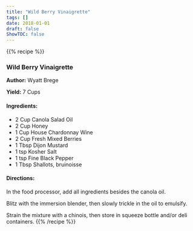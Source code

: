 ```yaml
---
title: "Wild Berry Vinaigrette"
tags: []
date: 2018-01-01
draft: false
ShowTOC: false
---
```


{{% recipe %}}

### Wild Berry Vinaigrette

**Author:** Wyatt Brege

**Yield:** 7 Cups


#### Ingredients:

-   2 Cup Canola Salad Oil
-   2 Cup Honey
-   1 Cup House Chardonnay Wine
-   2 Cup Fresh Mixed Berries
-   1 Tbsp Dijon Mustard
-   1 tsp Kosher Salt
-   1 tsp Fine Black Pepper
-   1 Tbsp Shallots, bruinoisse

#### Directions: 

In the food processor, add all ingredients besides the canola oil.

Blitz with the immersion blender, then slowly trickle in the oil to
emulsify.

Strain the mixture with a chinois, then store in squeeze bottle and/or
deli containers.
{{% /recipe %}}
